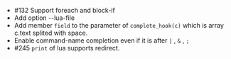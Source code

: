 * #132 Support foreach and block-if
* Add option --lua-file 
* Add member `field` to the parameter of `complete_hook(c)` which is array c.text splited with space.
* Enable command-name completion even if it is after `|` , `&` , `;`
* #245 `print` of lua supports redirect.
